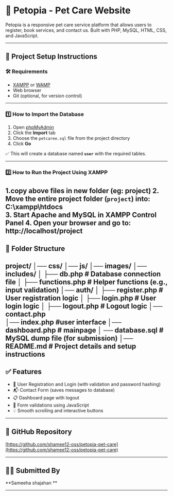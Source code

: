 # 🐾 Petopia - Pet Care Website

Petopia is a responsive pet care service platform that allows users to register, book services, and contact us. Built with PHP, MySQL, HTML, CSS, and JavaScript.

---

## 📂 Project Setup Instructions

### 🛠 Requirements
- [XAMPP](https://www.apachefriends.org/) or [WAMP](https://www.wampserver.com/)
- Web browser
- Git (optional, for version control)

---

### 1️⃣ How to Import the Database

1. Open [phpMyAdmin](http://localhost/phpmyadmin)
2. Click the **Import** tab
3. Choose the `petcaree.sql` file from the project directory
4. Click **Go**

✅ This will create a database named **`user`** with the required tables.

---

### 2️⃣ How to Run the Project Using XAMPP
1.copy above files in new folder (eg: project)
2. Move the entire project folder (`project`) into:  C:\xampp\htdocs\
3. Start **Apache** and **MySQL** in XAMPP Control Panel
4. Open your browser and go to:  http://localhost/project
---

## 📁 Folder Structure

project/ 
│── css/ 
│── js/ 
│── images/ 
│── includes/ 
│   ├── db.php        # Database connection file 
│   ├── functions.php # Helper functions (e.g., input validation) 
│── auth/ 
│   ├── register.php  # User registration logic 
│   ├── login.php     # User login logic 
│   ├── logout.php    # Logout logic 
│── contact.php       
│── index.php         #user interface
│── dashboard.php     # mainpage
│ ── database.sql      # MySQL dump file (for submission) 
│── README.md         # Project details and setup instructions
---

## ✅ Features

- 🔐 User Registration and Login (with validation and password hashing)
- 📬 Contact Form (saves messages to database)
- 📋 Dashboard page with logout
- 🎨 Form validations using JavaScript
- 💡 Smooth scrolling and interactive buttons

---

## 🔗 GitHub Repository

[https://github.com/shamee12-oss/petopia-pet-care](https://github.com/shamee12-oss/petopia-pet-care)

---

## 👩‍💻 Submitted By

**Sameeha shajahan **

---

   
